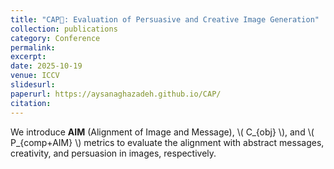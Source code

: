 ```yaml
---
title: "CAP🧢: Evaluation of Persuasive and Creative Image Generation"
collection: publications
category: Conference
permalink: 
excerpt: 
date: 2025-10-19
venue: ICCV
slidesurl: 
paperurl: https://aysanaghazadeh.github.io/CAP/
citation:
---
```


We introduce **AIM** (Alignment of Image and Message), \\( C_{obj} \\), and \\( P_{comp+AIM} \\) metrics to evaluate the alignment with abstract messages, creativity, and persuasion in images, respectively.

